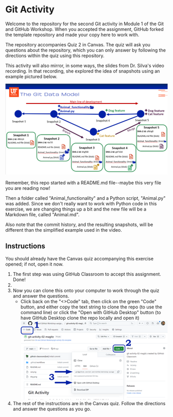 # Git Activity

Welcome to the repository for the second Git activity in Module 1 of the Git and GitHub Workshop. When you accepted the assignment, GitHub forked the template repository and made your copy here to work with.

The repository accompanies Quiz 2 in Canvas. The quiz will ask you questions about the repository, which you can only answer by following the directions within the quiz using this repository.

This activity will also mirror, in some ways, the slides from Dr. Silva's video recording. In that recording, she explored the idea of snapshots using an example pictured below.

![Git data model image](images/git_data_model.png)

Remember, this repo started with a README.md file--maybe this very file you are reading now!

Then a folder called "Animal_functionality" and a Python script, "Animal.py" was added. Since we don't really want to work with Python code in this exercise, we are changing things up a bit and the new file will be a Markdown file, called "Animal.md".

Also note that the commit history, and the resulting snapshots, will be different than the simplified example used in the video.

## Instructions

You should already have the Canvas quiz accompanying this exercise opened; if not, open it now.

1. The first step was using GitHub Classroom to accept this assignment. Done!
1. 
1. Now you can clone this onto your computer to work through the quiz and answer the questions.
   * Click back on the "<>Code" tab, then click on the green "Code" button, and either copy the text string to clone the repo (to use the command line) or click the "Open with GitHub Desktop" button (to have GitHub Desktop clone the repo locally and open it)
   ![Screenshot of cloning the repo in GitHub](images/github_clone.png)
1. The rest of the instructions are in the Canvas quiz. Follow the directions and answer the questions as you go.